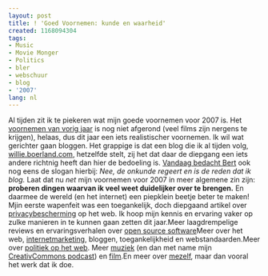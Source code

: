 ```yaml
---
layout: post
title: ! 'Goed Voornemen: kunde en waarheid'
created: 1168094304
tags:
- Music
- Movie Monger
- Politics
- bler
- webschuur
- blog
- '2007'
lang: nl
---
```

Al tijden zit ik te piekeren wat mijn goede voornemen voor 2007 is. Het [voornemen van vorig jaar](http://bler.webschuur.com/goed_voornemen_voor_2006_de_imbd_top_30_gezien_hebben) is nog niet afgerond (veel films zijn nergens te krijgen), helaas, dus dit jaar een iets realistischer voornemen. Ik wil wat gerichter gaan bloggen. Het grappige is dat een blog die ik al tijden volg, [willie.boerland.com](http://willy.boerland.com), hetzelfde stelt, zij het dat daar de diepgang een iets andere richtnig heeft dan hier de bedoeling is. [Vandaag bedacht Bert](http://willy.boerland.com/myblog/dutchcowboys_snap_web_2_0_niet) ook nog eens de slogan hierbij: _Nee, de onkunde regeert en is de reden dat ik blog._ Laat dat nu _net_ mijn voornemen voor 2007 in meer algemene zin zijn: **proberen dingen waarvan ik veel weet duidelijker over te brengen.** En daarmee de wereld (en het internet) een piepklein beetje beter te maken! Mjin eerste wapenfeit was een toegankelijk, doch diepgaand artikel over [privacybescherming](http://bler.webschuur.com/nrcnext_met_mijn_bijdrage_erin_harry_hacker_surft_ook_mee) op het web. Ik hoop mijn kennis en ervaring vaker op zulke manieren in te kunnen gaan zetten dit jaar.Meer laagdrempelige reviews en ervaringsverhalen over [open source software](/categorieen/site_classification/open_source)Meer over het web, [internetmarketing](/categorieen/site_classification/marketing), bloggen, toegankelijkheid en webstandaarden.Meer over [politiek op het web](/categorieen/site_classification/politics). Meer [muziek](/categorieen/site_classification/music_muck)  (en dan met name mijn [CreativCommons podcast](/categorieen/site_classification/podcast/feed)) en [film](/categorieen/site_classification/movie_monger).En meer over [mezelf](http://bler.webschuur.com/categorieen/site_classification/webschuur), maar dan vooral het werk dat ik doe.
